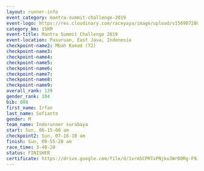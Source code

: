 ```yaml
---
layout: runner-info 
event_category: mantra-summit-challenge-2019 
event-logo: https://res.cloudinary.com/raceyaya/image/upload/v1569072809/logo/mantra-image_segrbx.jpg
category_km: 15KM 
event-title: Mantra Summit Challenge 2019 
event-location: Pasuruan, East Java, Indonesia 
checkpoint-name2: Mbah Kamad (T2) 
checkpoint-name3: 
checkpoint-name4: 
checkpoint-name5: 
checkpoint-name6: 
checkpoint-name7: 
checkpoint-name8: 
checkpoint-name9: 
overall_rank: 139
gender_rank: 104
bib: 808
first_name: Irfan
last_name: Sofianto
gender: M
team_name: Indorunner surabaya
start: Sun, 06-15-00 am
checkpoint2: Sun, 07-16-10 am
finish: Sun, 09-55-20 am
race_time: 3-40-20
status: FINISHER
certificate: https://drive.google.com/file/d/1xrm5CPRTxPNjko3WrD0Rg-F9J2pr08__/view?usp=sharing
---
```

